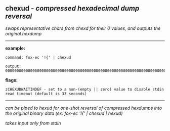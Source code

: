 ‎
=

## chexud - *compressed hexadecimal dump reversal*

*swaps representative chars from chexd for their 0 values, and outputs the original hexdump*

----------------------------------------------------------------------------------------



**example:**

    command: fox-ec '!{' | chexud

    output: 000000000000000000000000000000000000000000000000000000000000000000000000000000000000000000000000000000000000000000000000000000000000


**flags:**

    zCHEXUDWAITINDEF - set to a non-(empty || zero) value to disable stdin read timeout (default is 33 seconds)

--------------------------------------------------------------------------------------

*can be piped to hexud for one-shot reversal of compressed hexdumps into the original binary data (ex: fox-ec '!{' | chexud | hexud)*

*takes input only from stdin*
